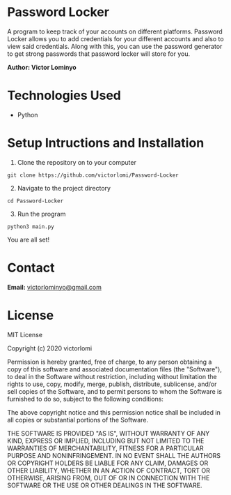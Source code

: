 # Password Locker
A program to keep track of your accounts on different platforms. Password Locker allows you to add credentials for your different accounts and also to view said credentials. Along with this, you can use the password generator to get strong passwords that password locker will store for you.

**Author: Victor Lominyo**

Technologies Used
=
- Python 


Setup Intructions and Installation
=
1. Clone the repository on to your computer

```
git clone https://github.com/victorlomi/Password-Locker
```

2. Navigate to the project directory 

```
cd Password-Locker
```

3. Run the program

```
python3 main.py
``` 

You are all set!

Contact
=
**Email:** victorlominyo@gmail.com

License
=
MIT License

Copyright (c) 2020 victorlomi

Permission is hereby granted, free of charge, to any person obtaining a copy
of this software and associated documentation files (the "Software"), to deal
in the Software without restriction, including without limitation the rights
to use, copy, modify, merge, publish, distribute, sublicense, and/or sell
copies of the Software, and to permit persons to whom the Software is
furnished to do so, subject to the following conditions:

The above copyright notice and this permission notice shall be included in all
copies or substantial portions of the Software.

THE SOFTWARE IS PROVIDED "AS IS", WITHOUT WARRANTY OF ANY KIND, EXPRESS OR
IMPLIED, INCLUDING BUT NOT LIMITED TO THE WARRANTIES OF MERCHANTABILITY,
FITNESS FOR A PARTICULAR PURPOSE AND NONINFRINGEMENT. IN NO EVENT SHALL THE
AUTHORS OR COPYRIGHT HOLDERS BE LIABLE FOR ANY CLAIM, DAMAGES OR OTHER
LIABILITY, WHETHER IN AN ACTION OF CONTRACT, TORT OR OTHERWISE, ARISING FROM,
OUT OF OR IN CONNECTION WITH THE SOFTWARE OR THE USE OR OTHER DEALINGS IN THE
SOFTWARE.
